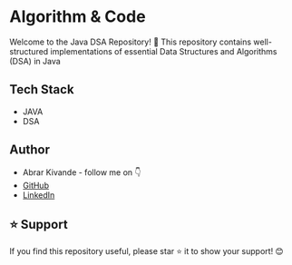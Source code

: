 # Algorithm & Code 

Welcome to the Java DSA Repository! 🚀 This repository contains well-structured implementations of essential Data Structures and Algorithms (DSA) in Java

## Tech Stack

- JAVA
- DSA

## Author

-   Abrar Kivande - follow me on 👇
-   [GitHub](https://github.com/AbrarKivande/)
-   [LinkedIn](https://www.linkedin.com/in/abrarkivande/)

## ⭐ Support

If you find this repository useful, please star ⭐ it to show your support! 😊